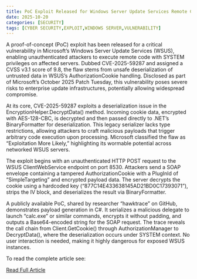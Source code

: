 ```yaml
---
title: PoC Exploit Released for Windows Server Update Services Remote Code Execution Vulnerability
date: 2025-10-20
categories: [SECURITY]
tags: [CYBER SECURITY,EXPLOIT,WINDOWS SERVER,VULNERABILITY]
---
```


A proof-of-concept (PoC) exploit has been released for a critical vulnerability in Microsoft’s Windows Server Update Services (WSUS), enabling unauthenticated attackers to execute remote code with SYSTEM privileges on affected servers. Dubbed CVE-2025-59287 and assigned a CVSS v3.1 score of 9.8, the flaw stems from unsafe deserialization of untrusted data in WSUS’s AuthorizationCookie handling. Disclosed as part of Microsoft’s October 2025 Patch Tuesday, this vulnerability poses severe risks to enterprise update infrastructures, potentially allowing widespread compromise.

At its core, CVE-2025-59287 exploits a deserialization issue in the EncryptionHelper.DecryptData() method. Incoming cookie data, encrypted with AES-128-CBC, is decrypted and then passed directly to .NET’s BinaryFormatter for deserialization. This legacy serializer lacks type restrictions, allowing attackers to craft malicious payloads that trigger arbitrary code execution upon processing. Microsoft classified the flaw as “Exploitation More Likely,” highlighting its wormable potential across networked WSUS servers.

The exploit begins with an unauthenticated HTTP POST request to the WSUS ClientWebService endpoint on port 8530. Attackers send a SOAP envelope containing a tampered AuthorizationCookie with a PlugInId of “SimpleTargeting” and encrypted payload data. The server decrypts the cookie using a hardcoded key (“877C14E433638145AD21BD0C17393071”), strips the IV block, and deserializes the result via BinaryFormatter.

A publicly available PoC, shared by researcher “hawktrace” on GitHub, demonstrates payload generation in C#. It serializes a malicious delegate to launch “calc.exe” or similar commands, encrypts it without padding, and outputs a Base64-encoded string for the SOAP request. The trace reveals the call chain from Client.GetCookie() through AuthorizationManager to DecryptData(), where the deserialization occurs under SYSTEM context. No user interaction is needed, making it highly dangerous for exposed WSUS instances.

To read the complete article see:

[Read Full Article](https://cybersecuritynews.com/poc-wsus-rce-vulnerability/)